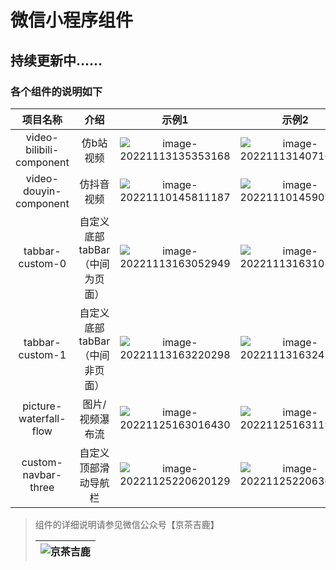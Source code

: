 # 微信小程序组件

## 持续更新中……

### 各个组件的说明如下


|         项目名称         |              介绍              |                            示例1                             |                            示例2                             |
| :----------------------: | :----------------------------: | :----------------------------------------------------------: | :----------------------------------------------------------: |
| video-bilibili-component |           仿b站视频            | ![image-20221113135353168](https://cdn.jsdelivr.net/gh/a-jingchao/picture-bed/BlogImages/202211131354342.png) | ![image-20221113140716168](https://cdn.jsdelivr.net/gh/a-jingchao/picture-bed/BlogImages/202211131407233.png) |
|  video-douyin-component  |           仿抖音视频           | ![image-20221110145811187](https://cdn.jsdelivr.net/gh/OHUHO/picture-bed/BlogImages/202211131624276.png) | ![image-20221110145909108](https://cdn.jsdelivr.net/gh/OHUHO/picture-bed/BlogImages/202211131624572.png) |
|     tabbar-custom-0      | 自定义底部tabBar（中间为页面） | ![image-20221113163052949](https://cdn.jsdelivr.net/gh/OHUHO/picture-bed/BlogImages/202211131630013.png) | ![image-20221113163105042](https://cdn.jsdelivr.net/gh/OHUHO/picture-bed/BlogImages/202211131631147.png) |
|     tabbar-custom-1      | 自定义底部tabBar（中间非页面） | ![image-20221113163220298](https://cdn.jsdelivr.net/gh/OHUHO/picture-bed/BlogImages/202211131632348.png) | ![image-20221113163243567](https://cdn.jsdelivr.net/gh/OHUHO/picture-bed/BlogImages/202211131632641.png) |
|  picture-waterfall-flow  |        图片/视频瀑布流         | ![image-20221125163016430](https://cdn.jsdelivr.net/gh/OHUHO/picture-bed/BlogImages/202211251630631.png) | ![image-20221125163119351](https://cdn.jsdelivr.net/gh/OHUHO/picture-bed/BlogImages/202211251631475.png) |
|   custom-navbar-three    |      自定义顶部滑动导航栏      | ![image-20221125220620129](https://cdn.jsdelivr.net/gh/OHUHO/picture-bed/BlogImages/202211252206198.png) | ![image-20221125220636955](https://cdn.jsdelivr.net/gh/OHUHO/picture-bed/BlogImages/202211252206009.png) |



> 组件的详细说明请参见微信公众号【京茶吉鹿】
>
> | ![京茶吉鹿](https://cdn.jsdelivr.net/gh/OHUHO/picture-bed/BlogImages/202211131638250.png) |
> | :----------------------------------------------------------: |
